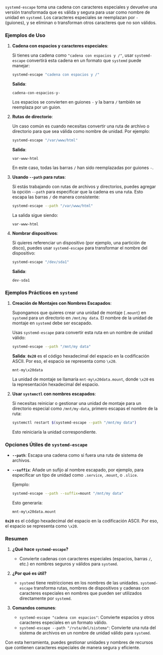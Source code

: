 `systemd-escape` toma una cadena con caracteres especiales y devuelve una versión transformada que es válida y segura para usar como nombre de unidad en `systemd`. Los caracteres especiales se reemplazan por `-` (guiones), y se eliminan o transforman otros caracteres que no son válidos.

### Ejemplos de Uso

1. **Cadena con espacios y caracteres especiales**:
   
   Si tienes una cadena como `"cadena con espacios y /"`, usar `systemd-escape` convertirá esta cadena en un formato que `systemd` puede manejar:

   ```bash
   systemd-escape "cadena con espacios y /"
   ```

   **Salida**:

   ```
   cadena-con-espacios-y-
   ```

   Los espacios se convierten en guiones `-` y la barra `/` también se reemplaza por un guion.

2. **Rutas de directorio**:

   Un caso común es cuando necesitas convertir una ruta de archivo o directorio para que sea válida como nombre de unidad. Por ejemplo:

   ```bash
   systemd-escape "/var/www/html"
   ```

   **Salida**:

   ```
   var-www-html
   ```

   En este caso, todas las barras `/` han sido reemplazadas por guiones `-`.

3. **Usando `--path` para rutas**:

   Si estás trabajando con rutas de archivos y directorios, puedes agregar la opción `--path` para especificar que la cadena es una ruta. Esto escapa las barras `/` de manera consistente:

   ```bash
   systemd-escape --path "/var/www/html"
   ```

   La salida sigue siendo:

   ```
   var-www-html
   ```

4. **Nombrar dispositivos**:

   Si quieres referenciar un dispositivo (por ejemplo, una partición de disco), puedes usar `systemd-escape` para transformar el nombre del dispositivo:

   ```bash
   systemd-escape "/dev/sda1"
   ```

   **Salida**:

   ```
   dev-sda1
   ```

### Ejemplos Prácticos en `systemd`

1. **Creación de Montajes con Nombres Escapados**:

   Supongamos que quieres crear una unidad de montaje (`.mount`) en `systemd` para un directorio en `/mnt/my data`. El nombre de la unidad de montaje en `systemd` debe ser escapado.

   Usas `systemd-escape` para convertir esta ruta en un nombre de unidad válido:

   ```bash
   systemd-escape --path "/mnt/my data"
   ```

   **Salida**:
**`0x20`** es el código hexadecimal del espacio en la codificación ASCII. Por eso, el espacio se representa como `\x20`.
   ```
   mnt-my\x20data
   ```

   La unidad de montaje se llamaría `mnt-my\x20data.mount`, donde `\x20` es la representación hexadecimal del espacio.

2. **Usar `systemctl` con nombres escapados**:

   Si necesitas reiniciar o gestionar una unidad de montaje para un directorio especial como `/mnt/my-data`, primero escapas el nombre de la ruta:

   ```bash
   systemctl restart $(systemd-escape --path "/mnt/my data")
   ```

   Esto reiniciaría la unidad correspondiente.

### Opciones Útiles de `systemd-escape`

- **`--path`**: Escapa una cadena como si fuera una ruta de sistema de archivos.
- **`--suffix`**: Añade un sufijo al nombre escapado, por ejemplo, para especificar un tipo de unidad como `.service`, `.mount`, o `.slice`.
  
  Ejemplo:

  ```bash
  systemd-escape --path --suffix=mount "/mnt/my data"
  ```

  Esto generaría:

  ```
  mnt-my\x20data.mount
  ```
**`0x20`** es el código hexadecimal del espacio en la codificación ASCII. Por eso, el espacio se representa como `\x20`.
### Resumen

1. **¿Qué hace `systemd-escape`?**
   - Convierte cadenas con caracteres especiales (espacios, barras `/`, etc.) en nombres seguros y válidos para `systemd`.

2. **¿Por qué es útil?**
   - `systemd` tiene restricciones en los nombres de las unidades. `systemd-escape` transforma rutas, nombres de dispositivos y cadenas con caracteres especiales en nombres que pueden ser utilizados directamente por `systemd`.

3. **Comandos comunes**:
   - `systemd-escape "cadena con espacios"`: Convierte espacios y otros caracteres especiales en un formato válido.
   - `systemd-escape --path "/ruta/del/sistema"`: Convierte una ruta del sistema de archivos en un nombre de unidad válido para `systemd`.

Con esta herramienta, puedes gestionar unidades y nombres de recursos que contienen caracteres especiales de manera segura y eficiente.